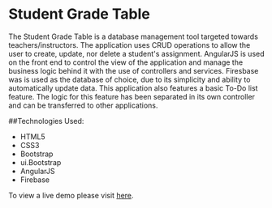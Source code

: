 # Student Grade Table

The Student Grade Table is a database management tool targeted towards teachers/instructors. The application uses CRUD operations to allow the user to create, update, nor delete a student's assignment. AngularJS is used on the front end to control the view of the application and manage the business logic behind it with the use of controllers and services. Firesbase was is used as the database of choice, due to its simplicity and ability to automatically update data. This application also features a basic To-Do list feature. The logic for this feature has been separated in its own controller and can be transferred to other applications.

##Technologies Used:

- HTML5
- CSS3
- Bootstrap
- ui.Bootstrap
- AngularJS
- Firebase


To view a live demo please visit <a href="http://tmantock.github.io/SGT/" target="_blank">here</a>.

